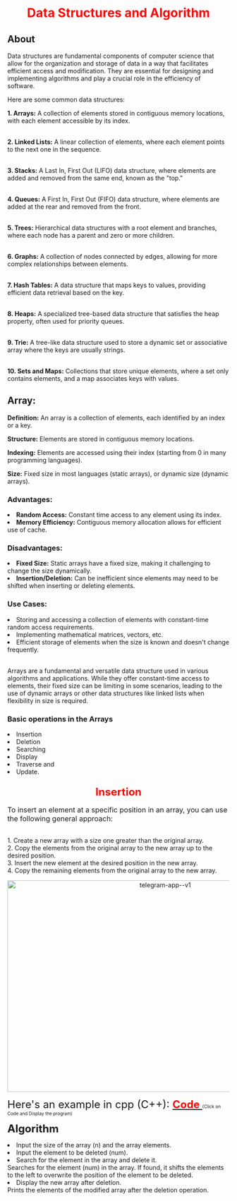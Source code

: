 <h1 align="center"><font color="#ff0000">Data Structures and Algorithm</font></h1>
<h2 align="left">About</h2>
<p>
Data structures are fundamental components of computer science that allow for the organization and storage of data in a way that facilitates efficient access and modification. They are essential for designing and implementing algorithms and play a crucial role in the efficiency of software.</p>
<p>
  Here are some common data structures:
</p>
<p>
 <b>1. Arrays:</b> A collection of elements stored in contiguous memory locations, with each element accessible by its index.<br>

<br><b>2. Linked Lists:</b> A linear collection of elements, where each element points to the next one in the sequence.<br>

<br><b>3. Stacks:</b> A Last In, First Out (LIFO) data structure, where elements are added and removed from the same end, known as the "top."<br>

<br><b>4. Queues:</b> A First In, First Out (FIFO) data structure, where elements are added at the rear and removed from the front.<br>

<br><b>5. Trees:</b> Hierarchical data structures with a root element and branches, where each node has a parent and zero or more children.<br>

<br><b>6. Graphs:</b> A collection of nodes connected by edges, allowing for more complex relationships between elements.<br>

<br><b>7. Hash Tables:</b> A data structure that maps keys to values, providing efficient data retrieval based on the key.<br>

<br><b>8. Heaps:</b> A specialized tree-based data structure that satisfies the heap property, often used for priority queues.<br>

<br><b>9. Trie:</b> A tree-like data structure used to store a dynamic set or associative array where the keys are usually strings.<br>

<br><b>10. Sets and Maps:</b> Collections that store unique elements, where a set only contains elements, and a map associates keys with values.<br>
</p>
<p>
<h2>Array:</h2>
<b>Definition:</b> An array is a collection of elements, each identified by an index or a key.<br>
  
<b>Structure:</b> Elements are stored in contiguous memory locations.<br>

<b>Indexing:</b> Elements are accessed using their index (starting from 0 in many programming languages).<br>

<b>Size:</b> Fixed size in most languages (static arrays), or dynamic size (dynamic arrays).<br>

<h3>Advantages:</h3>
  <li>  <b>  Random Access:</b> Constant time access to any element using its index.<br></li>
  <li>  <b>  Memory Efficiency:</b> Contiguous memory allocation allows for efficient use of cache.<br></li>

<h3>Disadvantages:</h3>
  <li>  <b>Fixed Size:</b> Static arrays have a fixed size, making it challenging to change the size dynamically.<br></li>
  <li>  <b>Insertion/Deletion:</b> Can be inefficient since elements may need to be shifted when inserting or deleting elements.<br></li>

<h3>Use Cases:</h3>
  <li>  Storing and accessing a collection of elements with constant-time random access requirements.<br></li>
  <li>  Implementing mathematical matrices, vectors, etc.<br></li>
  <li>  Efficient storage of elements when the size is known and doesn't change frequently.</li><br>

<p>Arrays are a fundamental and versatile data structure used in various algorithms and applications. While they offer constant-time access to elements, their fixed size can be limiting in some scenarios, leading to the use of dynamic arrays or other data structures like linked lists when flexibility in size is required.<br></p>

<h3>Basic operations in the Arrays</h3>
<p><li>Insertion</li>
<li>Deletion</li> 
<li>Searching</li> 
<li>Display</li> 
<li>Traverse and</li>
<li>Update.</li></p>
<h3 align="center"><font size="5" color="red">Insertion</font></h3>
<p><font size="3">To insert an element at a specific position in an array, you can use the following general approach:</font><br>

<br>1. Create a new array with a size one greater than the original array.<br>
2. Copy the elements from the original array to the new array up to the desired position.<br>
3. Insert the new element at the desired position in the new array.<br>
4. Copy the remaining elements from the original array to the new array.<br>
<div align="center">
    <a>
      <img width="700" height="480" src="https://github.com/asrafulmolla/Data-Structure-and-Algorithm-using-cpp/assets/128937137/e4faa692-49d0-4dbf-b9c7-63d35a30dc2d" alt="telegram-app--v1"/>
    </a>
  </div>
   
   
<font size="5">Here's an example in cpp (C++):  <a href="https://github.com/asrafulmolla/Data-Structure-and-Algorithm-using-cpp/blob/main/Insertion.cpp"><b> <font color="red"> Code </font></b></a> <font size="0.5">(Click on Code and Display the program)</font>
</font>
<br></p>
<p>
  <font size="5"><b>Algorithm</b></font><br>
<li>Input the size of the array (n) and the array elements.</li> 
<li>Input the element to be deleted (num).</li> 
<li>Search for the element in the array and delete it.<br>
    Searches for the element (num) in the array. If found, it shifts the elements to the left to overwrite the position of the element to be deleted.</li> 
<li>Display the new array after deletion.<br>
    Prints the elements of the modified array after the deletion operation.</li>
</p>
<!--
<h2 align="left">Open terminal and run</h2>
<h3>
- Any C++ compiler : Run<a href="https://www.programiz.com/cpp-programming/online-compiler/"> BMI Calculator</a>
</h3>
-->
